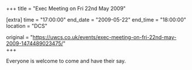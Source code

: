 +++
title = "Exec Meeting on Fri 22nd May 2009"

[extra]
time = "17:00:00"
end_date = "2009-05-22"
end_time = "18:00:00"
location = "DCS"

original = "https://uwcs.co.uk/events/exec-meeting-on-fri-22nd-may-2009-1474489023475/"    
+++

Everyone is welcome to come and have their say.

